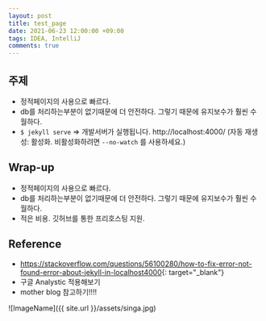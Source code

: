 ```yaml
---
layout: post
title: test_page
date: 2021-06-23 12:00:00 +09:00
tags: IDEA, IntelliJ
comments: true
---
```


## 주제
- 정적페이지의 사용으로 빠르다.
- db를 처리하는부분이 없기때문에 더 안전하다. 그렇기 때문에 유지보수가 훨씬 수월하다.
- `$ jekyll serve` => 개발서버가 실행됩니다. http://localhost:4000/ (자동 재생성: 활성화. 비활성화하려면 `--no-watch` 를 사용하세요.)

## Wrap-up
- 정적페이지의 사용으로 빠르다.
- db를 처리하는부분이 없기때문에 더 안전하다. 그렇기 때문에 유지보수가 훨씬 수월하다.
- 적은 비용. 깃허브를 통한 프리호스팅 지원.

##  Reference
- <https://stackoverflow.com/questions/56100280/how-to-fix-error-not-found-error-about-jekyll-in-localhost4000>{: target="_blank"}
- 구글 Analystic 적용해보기
- mother blog 참고하기!!!!

![ImageName]({{ site.url }}/assets/singa.jpg)